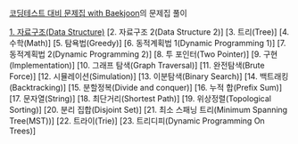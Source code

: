 [코딩테스트 대비 문제집 with Baekjoon](https://github.com/tony9402/baekjoon)의 문제집 풀이

[1. 자료구조(Data Structure)](Data_Structure)
[2. 자료구조 2(Data Structure 2)]
[3. 트리(Tree)]
[4. 수학(Math)]
[5. 탐욕법(Greedy)]
[6. 동적계획법 1(Dynamic Programming 1)]
[7. 동적계획법 2(Dynamic Programming 2)]
[8. 투 포인터(Two Pointer)]
[9. 구현(Implementation)]
[10. 그래프 탐색(Graph Traversal)]
[11. 완전탐색(Brute Force)]
[12. 시뮬레이션(Simulation)]
[13. 이분탐색(Binary Search)]
[14. 백트래킹(Backtracking)]
[15. 분할정복(Divide and conquer)]
[16. 누적 합(Prefix Sum)]
[17. 문자열(String)]
[18. 최단거리(Shortest Path)]
[19. 위상정렬(Topological Sorting)]
[20. 분리 집합(Disjoint Set)]
[21. 최소 스패닝 트리(Minimum Spanning Tree(MST))]
[22. 트라이(Trie)]
[23. 트리디피(Dynamic Programming On Trees)]

